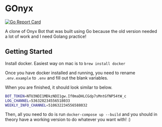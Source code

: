 # GOnyx

[![Go Report Card](https://goreportcard.com/badge/github.com/tempor1s/gonyx)](https://goreportcard.com/report/github.com/tempor1s/gonyx)

A clone of Onyx Bot that was built using Go because the old version needed a lot of work and I need Golang practice!

## Getting Started

Install docker. Easiest way on mac is to `brew install docker`

Once you have docker installed and running, you need to rename `.env.example` to `.env` and fill out the blank variables.

When you are finished, it should look similar to below.
```bash
BOT_TOKEN=NTU3NDI1MDkzNDI1gw.If0maDHLCGdp7sMntGfNP54tW_c
LOG_CHANNEL=536328234556518033
WEEKLY_INFO_CHANNEL=510632234556588032
```

Then, all you need to do is run `docker-compose up --build` and you should in theory have a working version to do whatever you want with! :)